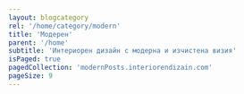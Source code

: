 ```yaml
---
layout: blogcategory
rel: '/home/category/modern'
title: 'Модерен'
parent: '/home'
subtitle: 'Интериорен дизайн с модерна и изчистена визия'
isPaged: true
pagedCollection: 'modernPosts.interiorendizain.com'
pageSize: 9
---
```

